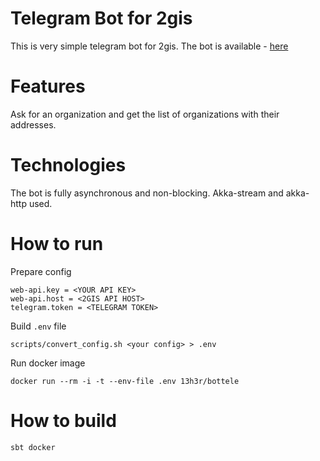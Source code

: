 # Telegram Bot for 2gis

This is very simple telegram bot for 2gis. The bot is available - [here](http://telegram.me/two_gis_bot)

# Features
Ask for an organization and get the list of organizations with their addresses.

# Technologies
The bot is fully asynchronous and non-blocking. Akka-stream and akka-http used.

# How to run
Prepare config
```
web-api.key = <YOUR API KEY>
web-api.host = <2GIS API HOST>
telegram.token = <TELEGRAM TOKEN>
```

Build `.env` file 
```
scripts/convert_config.sh <your config> > .env
```

Run docker image
```
docker run --rm -i -t --env-file .env 13h3r/bottele
```

# How to build

```
sbt docker
```

